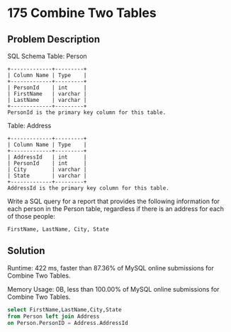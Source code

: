 # 175 Combine Two Tables

## Problem Description


SQL Schema
Table: Person
```
+-------------+---------+
| Column Name | Type    |
+-------------+---------+
| PersonId    | int     |
| FirstName   | varchar |
| LastName    | varchar |
+-------------+---------+
PersonId is the primary key column for this table.
```

Table: Address
```
+-------------+---------+
| Column Name | Type    |
+-------------+---------+
| AddressId   | int     |
| PersonId    | int     |
| City        | varchar |
| State       | varchar |
+-------------+---------+
AddressId is the primary key column for this table.
```

Write a SQL query for a report that provides the following information for each person in the Person table, regardless if there is an address for each of those people:

```
FirstName, LastName, City, State
```

## Solution

Runtime: 422 ms, faster than 87.36% of MySQL online submissions for Combine Two Tables.

Memory Usage: 0B, less than 100.00% of MySQL online submissions for Combine Two Tables.

```sql
select FirstName,LastName,City,State 
from Person left join Address
on Person.PersonID = Address.AddressId 
```

